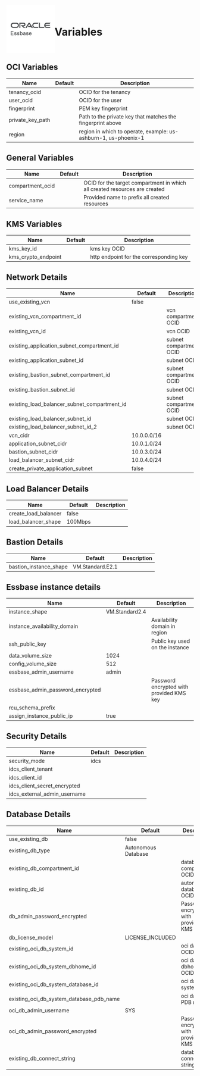 <p float="left">
  <img align="left" width="130" src="./images/oracle-Essbase.png">
  <br/>
  <h1>Variables</h1>
  <br/>
</p>


## OCI Variables

| Name | Default | Description |
| ---- | ------- | ----------- |
| tenancy_ocid | | OCID for the tenancy |
| user_ocid | | OCID for the user | |
| fingerprint | | PEM key fingerprint |
| private_key_path | | Path to the private key that matches the fingerprint above |
| region | | region in which to operate, example: us-ashburn-1, us-phoenix-1 |

## General Variables

| Name | Default | Description |
| ---- | ------- | ----------- |
| compartment_ocid | | OCID for the target compartment in which all created resources are created |
| service_name | | Provided name to prefix all created resources |

## KMS Variables 
| Name | Default | Description |
| ---- | ------- | ----------- |
| kms_key_id | | kms key OCID |
| kms_crypto_endpoint | | http endpoint for the corresponding key |

## Network Details
| Name | Default | Description |
| ---- | ------- | ----------- |
| use_existing_vcn | false | |
| existing_vcn_compartment_id | | vcn compartment OCID |
| existing_vcn_id | | vcn OCID |
| existing_application_subnet_compartment_id | | subnet compartment OCID |
| existing_application_subnet_id | | subnet OCID |
| existing_bastion_subnet_compartment_id | | subnet compartment OCID |
| existing_bastion_subnet_id | | subnet OCID |
| existing_load_balancer_subnet_compartment_id | | subnet compartment OCID |
| existing_load_balancer_subnet_id | | subnet OCID |
| existing_load_balancer_subnet_id_2 | | subnet OCID |
| vcn_cidr | 10.0.0.0/16 | |
| application_subnet_cidr | 10.0.1.0/24 | |
| bastion_subnet_cidr | 10.0.3.0/24 | |
| load_balancer_subnet_cidr | 10.0.4.0/24 | |
| create_private_application_subnet | false | |

## Load Balancer Details
| Name | Default | Description |
| ---- | ------- | ----------- |
| create_load_balancer | false | |
| load_balancer_shape | 100Mbps | |

## Bastion Details
| Name | Default | Description |
| ---- | ------- | ----------- |
| bastion_instance_shape | VM.Standard.E2.1 | |

## Essbase instance details
| Name | Default | Description |
| ---- | ------- | ----------- |
| instance_shape | VM.Standard2.4 | |
| instance_availability_domain | | Availability domain in region |
| ssh_public_key | | Public key used on the instance |
| data_volume_size | 1024 | |
| config_volume_size | 512 | |
| essbase_admin_username | admin | |
| essbase_admin_password_encrypted | | Password encrypted with provided KMS key |
| rcu_schema_prefix | | |
| assign_instance_public_ip | true | |

## Security Details
| Name | Default | Description |
| ---- | ------- | ----------- |
| security_mode | idcs | | 
| idcs_client_tenant | | |
| idcs_client_id | | |
| idcs_client_secret_encrypted | | |
| idcs_external_admin_username | | |

## Database Details
| Name | Default | Description |
| ---- | ------- | ----------- |
| use_existing_db | false | |
| existing_db_type | Autonomous Database | |
| existing_db_compartment_id | | database compartment OCID |
| existing_db_id | | autonomous database OCID |
| db_admin_password_encrypted | | Password encrypted with provided KMS key |
| db_license_model | LICENSE_INCLUDED | |
| existing_oci_db_system_id | | oci database OCID |
| existing_oci_db_system_dbhome_id | | oci database dbhome OCID |
| existing_oci_db_system_database_id | | oci database system OCID |
| existing_oci_db_system_database_pdb_name | | oci database PDB name |
| oci_db_admin_username | SYS | |
| oci_db_admin_password_encrypted | | Password encrypted with provided KMS key |
| existing_db_connect_string | | database connection string |
